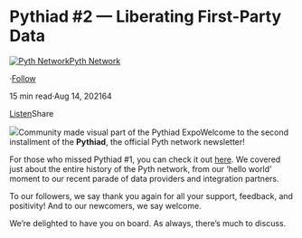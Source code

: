 Pythiad #2 — Liberating First-Party Data
========================================

[![Pyth Network](https://miro.medium.com/v2/resize:fill:88:88/1*rdK3rHcWpkge6BRQRIwBjA.jpeg)](/?source=post_page-----a7ccb865ed62--------------------------------)[Pyth Network](/?source=post_page-----a7ccb865ed62--------------------------------)

·[Follow](https://medium.com/m/signin?actionUrl=https%3A%2F%2Fmedium.com%2F_%2Fsubscribe%2Fuser%2Ff55fccc0ad62&operation=register&redirect=https%3A%2F%2Fpythnetwork.medium.com%2Fpythiad-2-liberating-first-party-data-a7ccb865ed62&user=Pyth+Network&userId=f55fccc0ad62&source=post_page-f55fccc0ad62----a7ccb865ed62---------------------post_header-----------)

15 min read·Aug 14, 202164

[Listen](https://medium.com/m/signin?actionUrl=https%3A%2F%2Fmedium.com%2Fplans%3Fdimension%3Dpost_audio_button%26postId%3Da7ccb865ed62&operation=register&redirect=https%3A%2F%2Fpythnetwork.medium.com%2Fpythiad-2-liberating-first-party-data-a7ccb865ed62&source=-----a7ccb865ed62---------------------post_audio_button-----------)Share

![](https://miro.medium.com/v2/resize:fit:1400/1*VkqBdXo4q5FelddhCRrNMg.png)Community made visual part of the Pythiad ExpoWelcome to the second installment of the **Pythiad**, the official Pyth network newsletter!

For those who missed Pythiad #1, you can check it out [here](/pythiad-1-the-journey-so-far-c4c951271805). We covered just about the entire history of the Pyth network, from our ‘hello world’ moment to our recent parade of data providers and integration partners.

To our followers, we say thank you again for all your support, feedback, and positivity! And to our newcomers, we say welcome.

We’re delighted to have you on board. As always, there’s much to discuss.

